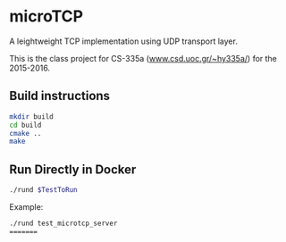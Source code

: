 # microTCP
A leightweight TCP implementation using UDP transport layer.

This is the class project for CS-335a (www.csd.uoc.gr/~hy335a/) for the 2015-2016.

## Build instructions
```bash
mkdir build
cd build
cmake ..
make
```

## Run Directly in Docker

```bash
./rund $TestToRun
```

Example:

```bash
./rund test_microtcp_server
=======
```
